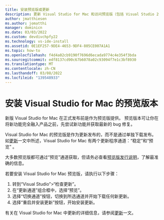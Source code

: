 ```yaml
---
title: 安装预览版或更新
description: 更新 Visual Studio for Mac 和访问预览版（包括 Visual Studio 2019 for Mac 预览版）的相关说明。
author: jmatthiesen
ms.author: jomatthi
manager: dominicn
ms.date: 03/03/2022
ms.custom: devdivchpfy22
ms.technology: vs-ide-install
ms.assetid: 0E1EF257-9DE4-4653-9DF4-805CE007A1A1
ms.topic: how-to
ms.openlocfilehash: f4d4a02cb9190f7696d6ecada9774c4e354f3bda
ms.sourcegitcommit: edf8137cd90c67b6078a02c93094f7e1c3bf8930
ms.translationtype: MT
ms.contentlocale: zh-CN
ms.lasthandoff: 03/08/2022
ms.locfileid: "139548933"
---
```

# <a name="install-a-preview-version-of-visual-studio-for-mac"></a>安装 Visual Studio for Mac 的预览版本

新版 Visual Studio for Mac 在正式发布前是作为预览版提供。 预览版本可让你在将新功能完全融入产品之前，先尝试新功能并获取最新的 bug 修复。

Visual Studio for Mac 的预览版是作为更新发布的，而不是通过单独下载发布。 如[更新](update.md)一文中所述，Visual Studio for Mac 有两个更新程序通道：“稳定”和“预览” 。

大多数预览版都可通过“预览”通道获取，但请务必查看[预览版发行说明](/visualstudio/releasenotes/vs2019-mac-preview-relnotes)，了解最准确的信息。

若要安装 Visual Studio for Mac 预览版，请执行以下步骤：

1. 转到“Visual Studio”>“检查更新”。
2. 在“更新通道”组合框中，选择“预览”。
3. 选择“切换通道”按钮，切换到所选通道并开始下载任何新更新。
4. 选择“重启并安装更新”按钮，开始安装更新。

有关在 Visual Studio for Mac 中更新的详细信息，请参阅[更新](update.md)一文。
